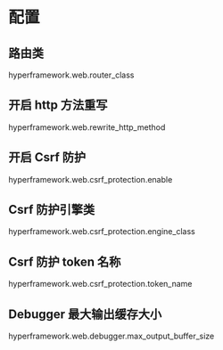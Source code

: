 # 配置
## 路由类
hyperframework.web.router_class
## 开启 http 方法重写
hyperframework.web.rewrite_http_method
## 开启 Csrf 防护
hyperframework.web.csrf_protection.enable
## Csrf 防护引擎类
hyperframework.web.csrf_protection.engine_class
## Csrf 防护 token 名称
hyperframework.web.csrf_protection.token_name
## Debugger 最大输出缓存大小
hyperframework.web.debugger.max_output_buffer_size
